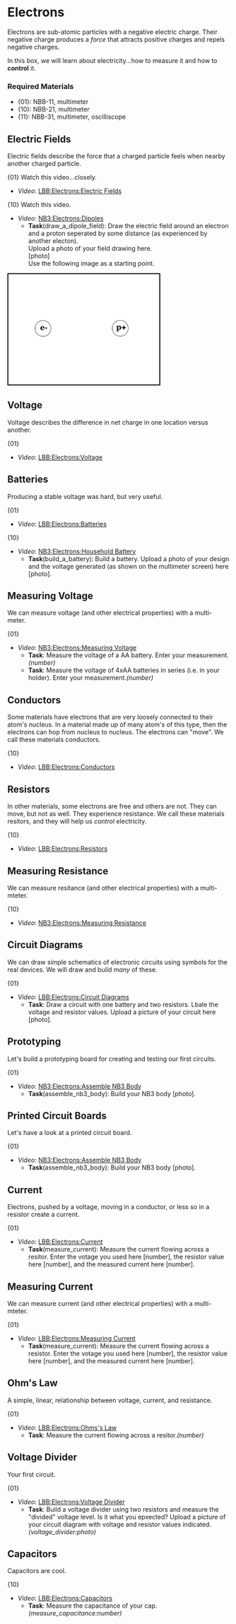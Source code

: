 # Electrons

Electrons are sub-atomic particles with a negative electric charge. Their negative charge produces a *force* that attracts positive charges and repels negative charges.

In this box, we will learn about electricity...how to measure it and how to **control** it.

### Required Materials

- {01}: NBB-11, multimeter
- {10}: NBB-21, multimeter
- {11}: NBB-31, multimeter, oscilliscope

## Electric Fields

Electric fields describe the force that a charged particle feels when nearby another charged particle.

{01}
Watch this video...closely.
- *Video*: [LBB:Electrons:Electric Fields](https://vimeo.com/625820421)

{10}
Watch this video.
- *Video*: [NB3:Electrons:Dipoles](https://vimeo.com/843622939)
  - **Task**(draw_a_dipole_field): Draw the electric field around an electron and a proton seperated by some distance (as experienced by another electon).<br>Upload a photo of your field drawing here.<br>[photo]<br>Use the following image as a starting point.

<img src="../electrons/_data/images/dipole_field_template.png" alt="dipole field template" height="250" style="border: 2px solid #000000;"/>

## Voltage

Voltage describes the difference in net charge in one location versus another.

{01}
- *Video*: [LBB:Electrons:Voltage](https://vimeo.com/XXX)

## Batteries

Producing a stable voltage was hard, but very useful.

{01}
- *Video*: [LBB:Electrons:Batteries](https://vimeo.com/XXX)

{10}
- *Video*: [NB3:Electrons:Household Battery](https://vimeo.com/XXX)
  - **Task**(build_a_battery): Build a battery. Upload a photo of your design and the voltage generated (as shown on the multimeter screen) here [photo].
 
## Measuring Voltage

We can measure voltage (and other electrical properties) with a multi-meter.

{01}
- *Video*: [NB3:Electrons:Measuring Voltage](https://vimeo.com/xXX)
  - **Task**: Measure the voltage of a AA battery. Enter your measurement.*(number)*
  - **Task**: Measure the voltage of 4xAA batteries in series (i.e. in your holder). Enter your measurement.*(number)*

## Conductors

Some materials have electrons that are very loosely connected to their atom's nucleus. In a material made up of many atom's of this type, then the electrons can hop from nucleus to nucleus. The electrons can "move". We call these materials conductors.

{10}
- *Video*: [LBB:Electrons:Conductors](https://vimeo.com/XXX)

## Resistors

In other materials, some electrons are free and others are not. They can move, but not as well. They experience resistance. We call these materials resitors, and they will help us *control* electricity.

{10}
- *Video*: [LBB:Electrons:Resistors](https://vimeo.com/XXX)

## Measuring Resistance

We can measure resitance (and other electrical properties) with a multi-mteter.

{10}
- *Video*: [NB3:Electrons:Measuring Resistance](https://vimeo.com/XXX)

## Circuit Diagrams

We can draw simple schematics of electronic circuits using symbols for the real devices. We will draw and build *many* of these.

{01}
- *Video*: [LBB:Electrons:Circuit Diagrams](https://vimeo.com/XXX)
  - **Task**: Draw a circuit with one battery and two resistors. Lbale the voltage and resistor values. Upload a picture of your circuit here [photo].

## Prototyping

Let's build a prototyping board for creating and testing our first circuits.

{01}
- *Video*: [NB3:Electrons:Assemble NB3 Body](https://vimeo.com/XXX)
  - **Task**(assemble_nb3_body): Build your NB3 body [photo].

## Printed Circuit Boards

Let's have a look at a printed circuit board.

{01}
- *Video*: [NB3:Electrons:Assemble NB3 Body](https://vimeo.com/XXX)
  - **Task**(assemble_nb3_body): Build your NB3 body [photo].
  
## Current

Electrons, pushed by a voltage, moving in a conductor, or less so in a resistor create a current.

{01}
- *Video*: [LBB:Electrons:Current](https://vimeo.com/XXX)
  - **Task**(measure_current): Measure the current flowing across a resitor. Enter the votage you used here [number], the resistor value here [number], and the measured current here [number].

## Measuring Current

We can measure current (and other electrical properties) with a multi-mteter.

{01}
- *Video*: [LBB:Electrons:Measuring Current](https://vimeo.com/XXX)
  - **Task**(measure_current): Measure the current flowing across a resistor. Enter the votage you used here [number], the resistor value here [number], and the measured current here [number].

## Ohm's Law

A simple, linear, relationship between voltage, current, and resistance.

{01}
- *Video*: [LBB:Electrons:Ohms's Law](https://vimeo.com/XXX)
  - **Task**: Measure the current flowing across a resitor.*(number)*

## Voltage Divider

Your first circuit.

{01}
- *Video*: [LBB:Electrons:Voltage Divider](https://vimeo.com/625820421)
  - **Task**: Build a voltage divider using two resistors and measure the "divided" voltage level. Is it what you epxected? Upload a picture of your circuit diagram with voltage and resistor values indicated. *(voltage_divider:photo)*

## Capacitors

Capacitors are cool.

{10}
- *Video*: [LBB:Electrons:Capacitors](https://vimeo.com/625820421)
  - **Task**: Measure the capacitance of your cap.*(measure_capacitance:number)*

